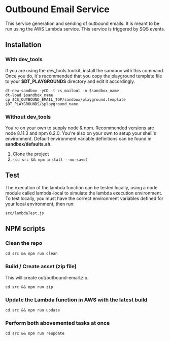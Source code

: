 
# Outbound Email Service

This service generation and sending of outbound emails. It is meant to be run using
the AWS Lambda service. This service is triggered by SQS events.

## Installation
### With dev_tools
If you are using the dev_tools toolkit, install the sandbox with this command. Once
you do, it's recommended that you copy the playground template file to your **$DT_PLAYGROUNDS**
directory and edit it accordingly.
```
dt-new-sandbox -yCD -t cs_mailout -n $sandbox_name
dt-load $sandbox_name
cp $CS_OUTBOUND_EMAIL_TOP/sandbox/playground.template $DT_PLAYGROUNDS/$playground_name
```
### Without dev_tools
You're on your own to supply node & npm. Recommended versions are node 8.11.3 and npm 6.2.0.
You're also on your own to setup your shell's environment.  Default environment variable
definitions can be found in **sandbox/defaults.sh**.
1. Clone the project
1. `(cd src && npm install --no-save)`

## Test
The execution of the lambda function can be tested locally, using a node module called
lambda-local to simulate the lambda execution environment. To test locally, you must
have the correct environment variables defined for your local environment, then run:
```
src/lambdaTest.js
```

## NPM scripts
### Clean the repo
```
cd src && npm run clean
```

### Build / Create asset (zip file)
This will create out/outbound-email.zip.
```
cd src && npm run zip
```

### Update the Lambda function in AWS with the latest build
```
cd src && npm run update
```

### Perform both abovemented tasks at once
```
cd src && npm run reupdate
```

